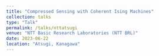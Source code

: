 ```yaml
---
title: "Compressed Sensing with Coherent Ising Machines"
collection: talks
type: "Talk"
permalink: /talks/nttatsugi
venue: "NTT Basic Research Laboratories (NTT BRL)"
date: 2023-06-22
location: "Atsugi, Kanagawa"
---
```


<!-- This is a description of your talk, which is a markdown files that can be all markdown-ified like any other post. Yay markdown! -->
